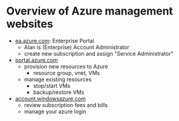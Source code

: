 # Overview of Azure management websites

- [ea.azure.com](https://ea.azure.com/): Enterprise Portal
  - Alan is (Enterprise) Account Administrator
  - create new subscription and assign "Service Administrator"
- [portal.azure.com](https://portal.azure.com/)
  - provision new resources to Azure
    - resource group, vnet, VMs
  - manage existing resources
    - stop/start VMs
    - backup/restore VMs
- [account.windowsazure.com](https://account.windowsazure.com/)
  - review subscription fees and bills
  - manage your azure login

